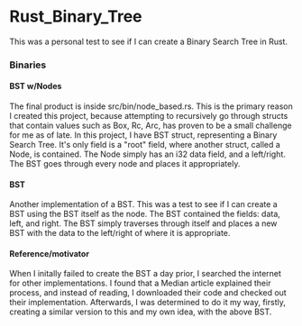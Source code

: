 # Rust_Binary_Tree

This was a personal test to see if I can create a Binary Search Tree in Rust. 

### Binaries

#### BST w/Nodes

The final product is inside src/bin/node_based.rs. This is the primary reason I created this project, because attempting to recursively go through structs that contain values such as Box, Rc, Arc, has proven to be a small challenge for me as of late. In this project, I have BST struct, representing a Binary Search Tree. It's only field is a "root" field, where another struct, called a Node, is contained. The Node simply has an i32 data field, and a left/right. The BST goes through every node and places it appropriately.

#### BST

Another implementation of a BST. This was a test to see if I can create a BST using the BST itself as the node. The BST contained the fields: data, left, and right. The BST simply traverses through itself and places a new BST with the data to the left/right of where it is appropriate.

#### Reference/motivator

When I initally failed to create the BST a day prior, I searched the internet for other implementations. I found that a Median article explained their process, and instead of reading, I downloaded their code and checked out their implementation. Afterwards, I was determined to do it my way, firstly, creating a similar version to this and my own idea, with the above BST. 